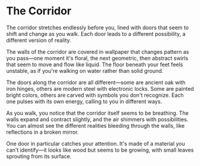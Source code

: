 # The Corridor

The corridor stretches endlessly before you, lined with doors that seem to shift and change as you walk. Each door leads to a different possibility, a different version of reality.

The walls of the corridor are covered in wallpaper that changes pattern as you pass—one moment it's floral, the next geometric, then abstract swirls that seem to move and flow like liquid. The floor beneath your feet feels unstable, as if you're walking on water rather than solid ground.

The doors along the corridor are all different—some are ancient oak with iron hinges, others are modern steel with electronic locks. Some are painted bright colors, others are carved with symbols you don't recognize. Each one pulses with its own energy, calling to you in different ways.

As you walk, you notice that the corridor itself seems to be breathing. The walls expand and contract slightly, and the air shimmers with possibilities. You can almost see the different realities bleeding through the walls, like reflections in a broken mirror.

One door in particular catches your attention. It's made of a material you can't identify—it looks like wood but seems to be growing, with small leaves sprouting from its surface. 